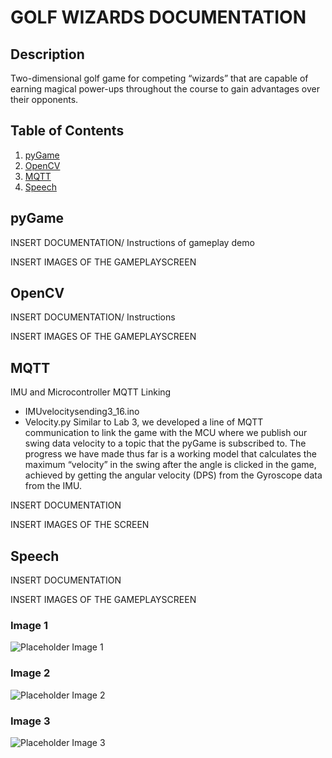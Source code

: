 # GOLF WIZARDS DOCUMENTATION

## Description

Two-dimensional golf game for competing “wizards” that are capable of earning magical power-ups throughout the course to gain advantages over their opponents.


## Table of Contents

1. [pyGame](#pyGame)
2. [OpenCV](#OpenCV)
3. [MQTT](#mqtt)
4. [Speech](#speech)

## pyGame

INSERT DOCUMENTATION/ Instructions of gameplay demo

INSERT IMAGES OF THE GAMEPLAYSCREEN

## OpenCV

INSERT DOCUMENTATION/ Instructions

INSERT IMAGES OF THE GAMEPLAYSCREEN

## MQTT
IMU and Microcontroller MQTT Linking
- IMUvelocitysending3_16.ino
- Velocity.py
Similar to Lab 3, we developed a line of MQTT communication to link the game with the MCU where we publish our swing data velocity to a topic that the pyGame is subscribed to.  The progress we have made thus far is a working model that calculates the maximum “velocity” in the swing after the angle is clicked in the game, achieved by getting the angular velocity (DPS) from the Gyroscope data from the IMU.

INSERT DOCUMENTATION

INSERT IMAGES OF THE SCREEN

## Speech

INSERT DOCUMENTATION

INSERT IMAGES OF THE GAMEPLAYSCREEN

### Image 1

![Placeholder Image 1](./data/placeholder_image_1.png)

### Image 2

![Placeholder Image 2](./data/placeholder_image_2.png)

### Image 3

![Placeholder Image 3](./data/placeholder_image_3.png)


